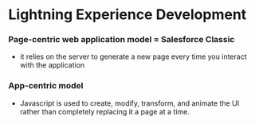 # Lightning Experience Development

### Page-centric web application model = Salesforce Classic
  * it relies on the server to generate a new page every time you interact with the application
  
### App-centric model
 * Javascript is used to create, modify, transform, and animate the UI rather than completely replacing it a page at a time.


